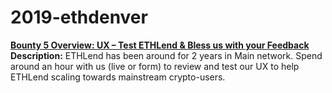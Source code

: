 # 2019-ethdenver

[__Bounty 5 Overview: UX – Test ETHLend & Bless us with your Feedback__](./aave/README.md)  
__Description:__ ETHLend has been around for 2 years in Main network. Spend around an hour with us (live or form) to review and test our UX to help ETHLend scaling towards mainstream crypto-users.